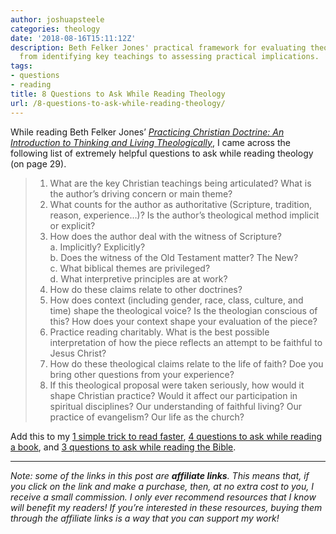 ```yaml
---
author: joshuapsteele
categories: theology
date: '2018-08-16T15:11:12Z'
description: Beth Felker Jones' practical framework for evaluating theological texts,
  from identifying key teachings to assessing practical implications.
tags:
- questions
- reading
title: 8 Questions to Ask While Reading Theology
url: /8-questions-to-ask-while-reading-theology/
---
```


While reading Beth Felker Jones’ [*Practicing Christian Doctrine: An Introduction to Thinking and Living Theologically*](https://amzn.to/2vLkeEo), I came across the following list of extremely helpful questions to ask while reading theology (on page 29).

> 1. What are the key Christian teachings being articulated? What is the author’s driving concern or main theme?
> 2. What counts for the author as authoritative (Scripture, tradition, reason, experience…)? Is the author’s theological method implicit or explicit?
> 3. How does the author deal with the witness of Scripture?  
>      a. Implicitly? Explicitly?  
>      b. Does the witness of the Old Testament matter? The New?  
>      c. What biblical themes are privileged?  
>      d. What interpretive principles are at work?
> 4. How do these claims relate to other doctrines?
> 5. How does context (including gender, race, class, culture, and time) shape the theological voice? Is the theologian conscious of this? How does your context shape your evaluation of the piece?
> 6. Practice reading charitably. What is the best possible interpretation of how the piece reflects an attempt to be faithful to Jesus Christ?
> 7. How do these theological claims relate to the life of faith? Doe you bring other questions from your experience?
> 8. If this theological proposal were taken seriously, how would it shape Christian practice? Would it affect our participation in spiritual disciplines? Our understanding of faithful living? Our practice of evangelism? Our life as the church?

Add this to my [1 simple trick to read faster](https://joshuapsteele.com/one-simple-trick-helps-read-faster-ph-d-student/), [4 questions to ask while reading a book](https://joshuapsteele.com/understand-remember-read-4-questions-ask-reading-book/), and [3 questions to ask while reading the Bible](https://joshuapsteele.com/questions-to-ask-when-you-study-bible/).

---

*Note: some of the links in this post are **affiliate links**. This means that, if you click on the link and make a purchase, then, at no extra cost to you, I receive a small commission. I only ever recommend resources that I know will benefit my readers! If you’re interested in these resources, buying them through the affiliate links is a way that you can support my work!*